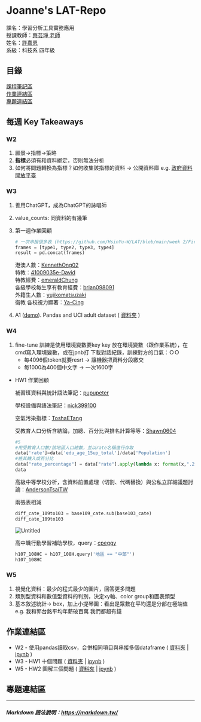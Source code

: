 # Joanne's LAT-Repo

課名：學習分析工具實務應用  
授課教師：[蔡芸琤 老師](https://github.com/pecu/LAT)   
姓名：[許嘉恩](https://github.com/JoanneHsuPeanut)  
系級：科技系 四年級

## 目錄
[課程筆記區](https://github.com/JoanneHsuPeanut/LAT-Repo./blob/main/README.md#%E8%AA%B2%E7%A8%8B%E7%AD%86%E8%A8%98%E5%8D%80)  
[作業連結區](https://github.com/JoanneHsuPeanut/LAT-Repo./blob/main/README.md#%E4%BD%9C%E6%A5%AD%E9%80%A3%E7%B5%90%E5%8D%80)  
[專題連結區](https://github.com/JoanneHsuPeanut/LAT-Repo./blob/main/README.md#%E5%B0%88%E9%A1%8C%E9%80%A3%E7%B5%90%E5%8D%80)  

## 每週 Key Takeaways
### W2
1. 願景→指標→策略
1. **指標**必須有和資料綁定，否則無法分析
1. 如何將問題轉換為指標？如何收集該指標的資料 → 公開資料庫 e.g. [政府資料開放平臺](https://data.gov.tw/)
### W3
1. 善用ChatGPT，成為ChatGPT的詠唱師
1. value_counts: 同資料的有幾筆
1. 第一週作業回顧
    
    ```python
    # 一次串接很多表 (https://github.com/HsinYu-W/LAT/blob/main/week 2/FirstTest.ipynb)
    frames = [type1, type2, type3, type4]
    result = pd.concat(frames)
    ```
    港澳人數：[KennethOng02](https://github.com/KennethOng02/LAT-Repo/blob/main/main.ipynb)  
    特教：[41009035e-David](https://github.com/41009035e-David/LAT/blob/main/Untitled.ipynb)  
    特教經費：[emeraldChung](https://github.com/emeraldChung/LAT/blob/main/test%20week%202.ipynb)  
    各級學校每生享有教育經費：[brian098091](https://github.com/brian098091/LAT-Repo/blob/main/FirstTest.ipynb)  
    外籍生人數：[yujikomatsuzaki](https://github.com/yujikomatsuzaki/LAT-Repo/blob/main/week2/hello.ipynb)  
    衛教 各校視力顯著：[Ya-Cing](https://github.com/Ya-Cing/LAT-Repo/blob/main/2023%2003%2004(week2%20work)/0304%20Test-2.ipynb)  
1. A1 ([demo](https://www.kaggle.com/code/kashnitsky/a1-demo-pandas-and-uci-adult-dataset)). Pandas and UCI adult dataset (
[資料夾](https://github.com/JoanneHsuPeanut/LAT-Repo/tree/main/W03/UCI)
)  
### W4
1. fine-tune 訓練是使用環境變數要key
    key 放在環境變數（跟作業系統），在cmd寫入環境變數，或在jpnb打
    下載對話紀錄，訓練對方的口氣：ＯＯ
    * 每4096個token就要resrt → 讓機器把資料分段繳交
    * 每1000為400個中文字 → 一次1600字
- HW1 作業回顧
    
    補習班資料與統計語法筆記：[pupupeter](https://github.com/pupupeter/Lat-repo/blob/main/20230315%E7%9A%84%E4%BD%9C%E6%A5%AD.ipynb)
    
    學校設備與語法筆記：[nick399100](https://github.com/nick399100/LAT/blob/main/week3/task1.ipynb)
    
    空氣污染指標：[ToshaETang](https://github.com/ToshaETang/LAT/blob/main/WK3_0308/0308.ipynb)
    
    受教育人口分析含結論，加總、百分比與排名計算等等：[Shawn0604](https://github.com/Shawn0604/LAT/blob/main/%E7%AC%AC%E4%B8%80%E5%91%A8%E4%BD%9C%E6%A5%AD/homework1.ipynb)
    
    ```python
    #5
    #用受教育人口數/該地區人口總數，並以rate名稱進行存取
    data['rate']=data['edu_age_15up_total']/data['Population']
    #將其轉入成百分比
    data["rate_percentage"] = data["rate"].apply(lambda x: format(x,".2%"))
    data
    ```
    
    高級中等學校分析，含資料前置處理（切割、代碼替換）與公私立詳細議題討論：[AndersonTsaiTW](https://github.com/AndersonTsaiTW/LAT_Repo/blob/main/HW1/HW1.ipynb)
    
    兩張表相減
    
    ```python
    diff_cate_109to103 = base109_cate.sub(base103_cate)
    diff_cate_109to103
    ```
    
    ![Untitled](https://s3-us-west-2.amazonaws.com/secure.notion-static.com/efdfea2b-a575-4691-bb5e-f25a70d97966/Untitled.png)
    
    高中職行動學習補助學校，query：[cpeggy](https://github.com/cpeggy/LAT/blob/main/Hw1/hw1_0308.ipynb)
    ```python
    h107_108HC = h107_108H.query('地區 == "中部"')
    h107_108HC
    ```  
### W5
1. 視覺化資料：最少的程式最少的圖片，回答更多問題
2. 類別型資料和數值型資料的判別，決定xy軸、color group和圖表類型
3. 基本敘述統計→ box，加上小提琴圖：看出是眾數在平均還是分部在極端值
    e.g. 我和郭台銘平均年薪破百萬 我們都超有錢

## 作業連結區
* W2 - 使用pandas讀取csv，合併相同項目與串接多個dataframe (
[資料夾](https://github.com/JoanneHsuPeanut/LAT-Repo/tree/main/W02) |
[ipynb](https://github.com/JoanneHsuPeanut/LAT-Repo/blob/main/W02/W2-test.ipynb)
)  
* W3 - HW1 十個問題 (
[資料夾](https://github.com/JoanneHsuPeanut/LAT-Repo/tree/main/W03-W05) |
[ipynb](https://github.com/JoanneHsuPeanut/LAT-Repo/blob/main/W03-W05/W3-hw1.ipynb)
)  
* W5 - HW2 圖解三個問題 (
[資料夾](https://github.com/JoanneHsuPeanut/LAT-Repo/tree/main/W03-W05) |
[ipynb](https://github.com/JoanneHsuPeanut/LAT-Repo/blob/main/W03-W05/W5-hw2.ipynb)
)  
## 專題連結區 


---
##### Markdown 語法說明：https://markdown.tw/
